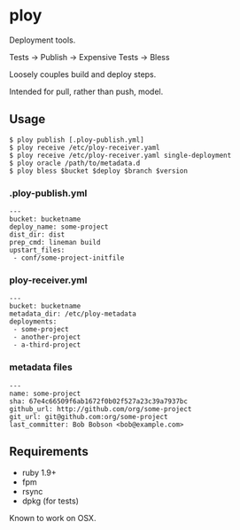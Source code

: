 # ploy

Deployment tools.

Tests -> Publish -> Expensive Tests -> Bless

Loosely couples build and deploy steps.

Intended for pull, rather than push, model.

## Usage

```
$ ploy publish [.ploy-publish.yml]
$ ploy receive /etc/ploy-receiver.yaml
$ ploy receive /etc/ploy-receiver.yaml single-deployment
$ ploy oracle /path/to/metadata.d
$ ploy bless $bucket $deploy $branch $version
```

### .ploy-publish.yml

```
---
bucket: bucketname
deploy_name: some-project
dist_dir: dist
prep_cmd: lineman build
upstart_files:
 - conf/some-project-initfile
```

### ploy-receiver.yml

```
---
bucket: bucketname
metadata_dir: /etc/ploy-metadata
deployments:
 - some-project
 - another-project
 - a-third-project

```

### metadata files

```
---
name: some-project
sha: 67e4c66509f6ab1672f0b02f527a23c39a7937bc
github_url: http://github.com/org/some-project
git_url: git@github.com:org/some-project
last_committer: Bob Bobson <bob@example.com>

```

## Requirements

 - ruby 1.9+
 - fpm
 - rsync
 - dpkg (for tests)

Known to work on OSX.

